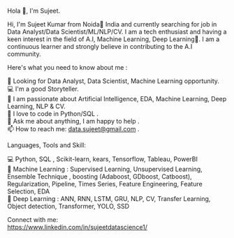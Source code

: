 Hola 👋, I'm Sujeet.

Hi, I'm Sujeet Kumar from Noida🌴 India and currently searching for job in Data Analyst/Data Scientist/ML/NLP/CV. I am a tech enthusiast and having a keen interest in the field of A.I, Machine Learning, Deep Learning🤖. I am a continuous learner and strongly believe in contributing to the A.I community.

Here's what you need to know about me :

👀 Looking for Data Analyst, Data Scientist, Machine Learning opportunity. <br>
💻 I'm a good Storyteller. <br>
🔭 I am passionate about Artificial Intelligence, EDA, Machine Learning, Deep Learning, NLP & CV. <br>
🐍 I love to code in Python/SQL . <br>
💬 Ask me about anything, I am happy to help . <br>
📫 How to reach me: data.sujeet@gmail.com . <br>

Languages, Tools and Skill:

💻 Python, SQL , Scikit-learn, kears, Tensorflow, Tableau, PowerBI <br>
💼 Machine Learning : Supervised Learning, Unsupervised Learning, Ensemble Technique , boosting (Adaboost, GDboost, Catboost), <br>
    Regularization, Pipeline, Times Series, Feature Engineering, Feature Selection, EDA <br>
💼 Deep Learning : ANN, RNN, LSTM, GRU, NLP, CV, Transfer Learning, Object detection, Transformer, YOLO, SSD <br>

Connect with me: <br>
https://www.linkedin.com/in/sujeetdatascience1/
